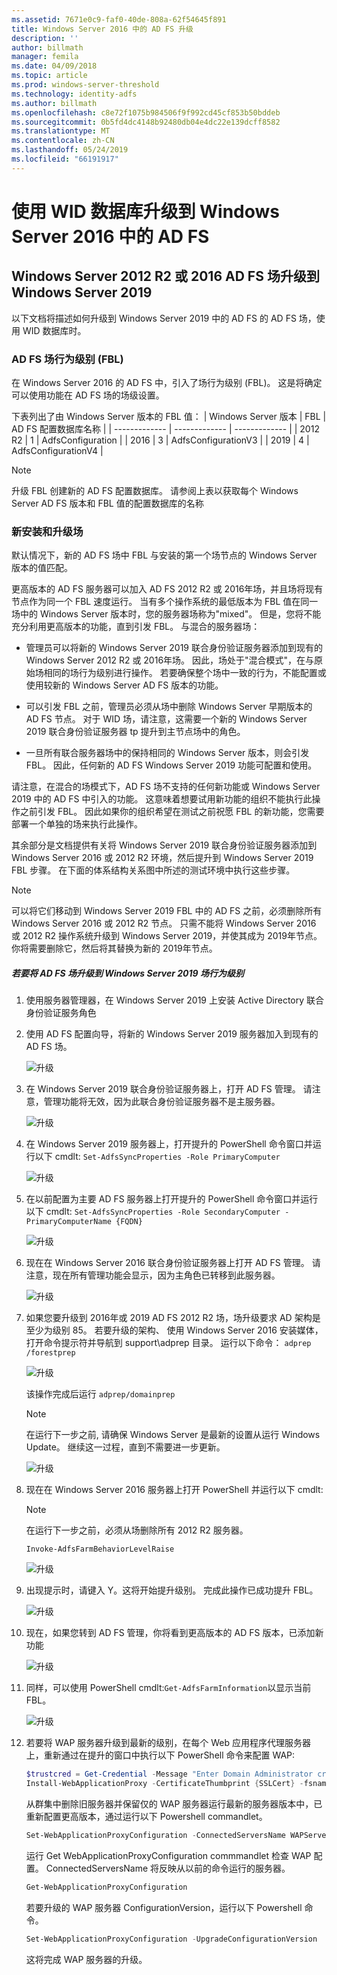 ```yaml
---
ms.assetid: 7671e0c9-faf0-40de-808a-62f54645f891
title: Windows Server 2016 中的 AD FS 升级
description: ''
author: billmath
manager: femila
ms.date: 04/09/2018
ms.topic: article
ms.prod: windows-server-threshold
ms.technology: identity-adfs
ms.author: billmath
ms.openlocfilehash: c8e72f1075b984506f9f992cd45cf853b50bddeb
ms.sourcegitcommit: 0b5fd4dc4148b92480db04e4dc22e139dcff8582
ms.translationtype: MT
ms.contentlocale: zh-CN
ms.lasthandoff: 05/24/2019
ms.locfileid: "66191917"
---
```

# <a name="upgrading-to-ad-fs-in-windows-server-2016-using-a-wid-database"></a>使用 WID 数据库升级到 Windows Server 2016 中的 AD FS



## <a name="upgrading-a-windows-server-2012-r2-or-2016-ad-fs-farm-to-windows-server-2019"></a>Windows Server 2012 R2 或 2016 AD FS 场升级到 Windows Server 2019
以下文档将描述如何升级到 Windows Server 2019 中的 AD FS 的 AD FS 场，使用 WID 数据库时。  

### <a name="ad-fs-farm-behavior-levels-fbl"></a>AD FS 场行为级别 (FBL)  
在 Windows Server 2016 的 AD FS 中，引入了场行为级别 (FBL)。 这是将确定可以使用功能在 AD FS 场的场级设置。

下表列出了由 Windows Server 版本的 FBL 值：
| Windows Server 版本  | FBL | AD FS 配置数据库名称 |
| ------------- | ------------- | ------------- |
| 2012 R2  | 1  | AdfsConfiguration |
| 2016  | 3  | AdfsConfigurationV3 |
| 2019  | 4  | AdfsConfigurationV4 |

> [!NOTE]  
> 升级 FBL 创建新的 AD FS 配置数据库。  请参阅上表以获取每个 Windows Server AD FS 版本和 FBL 值的配置数据库的名称

### <a name="new-vs-upgraded-farms"></a>新安装和升级场
默认情况下，新的 AD FS 场中 FBL 与安装的第一个场节点的 Windows Server 版本的值匹配。  

更高版本的 AD FS 服务器可以加入 AD FS 2012 R2 或 2016年场，并且场将现有节点作为同一个 FBL 速度运行。 当有多个操作系统的最低版本为 FBL 值在同一场中的 Windows Server 版本时，您的服务器场称为"mixed"。 但是，您将不能充分利用更高版本的功能，直到引发 FBL。 与混合的服务器场：  

-   管理员可以将新的 Windows Server 2019 联合身份验证服务器添加到现有的 Windows Server 2012 R2 或 2016年场。 因此，场处于"混合模式"，在与原始场相同的场行为级别进行操作。 若要确保整个场中一致的行为，不能配置或使用较新的 Windows Server AD FS 版本的功能。  

- 可以引发 FBL 之前，管理员必须从场中删除 Windows Server 早期版本的 AD FS 节点。  对于 WID 场，请注意，这需要一个新的 Windows Server 2019 联合身份验证服务器 tp 提升到主节点场中的角色。

-   一旦所有联合服务器场中的保持相同的 Windows Server 版本，则会引发 FBL。  因此，任何新的 AD FS Windows Server 2019 功能可配置和使用。

请注意，在混合的场模式下，AD FS 场不支持的任何新功能或 Windows Server 2019 中的 AD FS 中引入的功能。 这意味着想要试用新功能的组织不能执行此操作之前引发 FBL。 因此如果你的组织希望在测试之前祝愿 FBL 的新功能，您需要部署一个单独的场来执行此操作。  

其余部分是文档提供有关将 Windows Server 2019 联合身份验证服务器添加到 Windows Server 2016 或 2012 R2 环境，然后提升到 Windows Server 2019 FBL 步骤。 在下面的体系结构关系图中所述的测试环境中执行这些步骤。  

> [!NOTE]  
> 可以将它们移动到 Windows Server 2019 FBL 中的 AD FS 之前，必须删除所有 Windows Server 2016 或 2012 R2 节点。 只需不能将 Windows Server 2016 或 2012 R2 操作系统升级到 Windows Server 2019，并使其成为 2019年节点。 你将需要删除它，然后将其替换为新的 2019年节点。



##### <a name="to-upgrade-your-ad-fs-farm-to-windows-server-2019-farm-behavior-level"></a>若要将 AD FS 场升级到 Windows Server 2019 场行为级别  

1.  使用服务器管理器，在 Windows Server 2019 上安装 Active Directory 联合身份验证服务角色

2.  使用 AD FS 配置向导，将新的 Windows Server 2019 服务器加入到现有的 AD FS 场。  

    ![升级](media/Upgrading-to-AD-FS-in-Windows-Server-2016/ADFS_Mixed_1.png)  

3.  在 Windows Server 2019 联合身份验证服务器上，打开 AD FS 管理。 请注意，管理功能将无效，因为此联合身份验证服务器不是主服务器。  

    ![升级](media/Upgrading-to-AD-FS-in-Windows-Server-2016/ADFS_Mixed_3.png)  

4.  在 Windows Server 2019 服务器上，打开提升的 PowerShell 命令窗口并运行以下 cmdlt: `Set-AdfsSyncProperties -Role PrimaryComputer`

    ![升级](media/Upgrading-to-AD-FS-in-Windows-Server-2016/ADFS_Mixed_4.png)  

5.  在以前配置为主要 AD FS 服务器上打开提升的 PowerShell 命令窗口并运行以下 cmdlt: `Set-AdfsSyncProperties -Role SecondaryComputer -PrimaryComputerName {FQDN} `

    ![升级](media/Upgrading-to-AD-FS-in-Windows-Server-2016/ADFS_Mixed_5.png)  

6.  现在在 Windows Server 2016 联合身份验证服务器上打开 AD FS 管理。 请注意，现在所有管理功能会显示，因为主角色已转移到此服务器。  

    ![升级](media/Upgrading-to-AD-FS-in-Windows-Server-2016/ADFS_Mixed_6.png)  

7.  如果您要升级到 2016年或 2019 AD FS 2012 R2 场，场升级要求 AD 架构是至少为级别 85。  若要升级的架构、 使用 Windows Server 2016 安装媒体，打开命令提示符并导航到 support\adprep 目录。 运行以下命令：  `adprep /forestprep`

    ![升级](media/Upgrading-to-AD-FS-in-Windows-Server-2016/ADFS_Mixed_7.png)  

    该操作完成后运行 `adprep/domainprep`
    >[!NOTE]
    >在运行下一步之前, 请确保 Windows Server 是最新的设置从运行 Windows Update。 继续这一过程，直到不需要进一步更新。
    >

    ![升级](media/Upgrading-to-AD-FS-in-Windows-Server-2016/ADFS_Mixed_8.png)  

8. 现在在 Windows Server 2016 服务器上打开 PowerShell 并运行以下 cmdlt:
    >[!NOTE]
    > 在运行下一步之前，必须从场删除所有 2012 R2 服务器。

    `Invoke-AdfsFarmBehaviorLevelRaise`  

    ![升级](media/Upgrading-to-AD-FS-in-Windows-Server-2016/ADFS_Mixed_9.png)  

9. 出现提示时，请键入 Y。这将开始提升级别。 完成此操作已成功提升 FBL。  

    ![升级](media/Upgrading-to-AD-FS-in-Windows-Server-2016/ADFS_Mixed_10.png)  

10. 现在，如果您转到 AD FS 管理，你将看到更高版本的 AD FS 版本，已添加新功能

    ![升级](media/Upgrading-to-AD-FS-in-Windows-Server-2016/ADFS_Mixed_12.png)  

11. 同样，可以使用 PowerShell cmdlt:`Get-AdfsFarmInformation`以显示当前 FBL。  

    ![升级](media/Upgrading-to-AD-FS-in-Windows-Server-2016/ADFS_Mixed_13.png)  

12. 若要将 WAP 服务器升级到最新的级别，在每个 Web 应用程序代理服务器上，重新通过在提升的窗口中执行以下 PowerShell 命令来配置 WAP:  
    ```powershell
    $trustcred = Get-Credential -Message "Enter Domain Administrator credentials"
    Install-WebApplicationProxy -CertificateThumbprint {SSLCert} -fsname fsname -FederationServiceTrustCredential $trustcred  
    ```
    从群集中删除旧服务器并保留仅的 WAP 服务器运行最新的服务器版本中，已重新配置更高版本，通过运行以下 Powershell commandlet。
    ```powershell
    Set-WebApplicationProxyConfiguration -ConnectedServersName WAPServerName1, WAPServerName2
    ```
    运行 Get WebApplicationProxyConfiguration commmandlet 检查 WAP 配置。 ConnectedServersName 将反映从以前的命令运行的服务器。
    ```powershell
    Get-WebApplicationProxyConfiguration
    ```
    若要升级的 WAP 服务器 ConfigurationVersion，运行以下 Powershell 命令。
    ```powershell
    Set-WebApplicationProxyConfiguration -UpgradeConfigurationVersion
    ```
    这将完成 WAP 服务器的升级。
